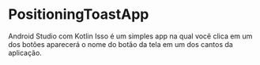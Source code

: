 # PositioningToastApp
Android Studio com Kotlin
Isso é um simples app na qual você clica em um dos botões aparecerá o nome do botão da tela em um dos cantos da aplicação.
